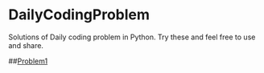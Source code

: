 # DailyCodingProblem
Solutions of Daily coding problem in Python. Try these and feel free to use and share.

##[Problem1](https://github.com/MoranLeven/DailyCodingProblem/blob/master/DailyCodingProblems/Problems%20%26%20Solutions/Problem1/Problem1.py)
